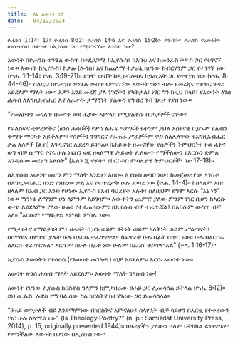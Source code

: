 ```yaml
---
title:  እኔ እውነት ነኝ
date:   04/12/2024
---
```




`ዮሐንስ 1:14፣ 17፤ ዮሐንስ 8፡32፣ ዮሐንስ 14፡6 እና ዮሐንስ 15፡26ን ያንብቡ። ዮሐንስ የእውነትን ፅንሰ-ሀሳብ በቀጥታ ከኢየሱስ ጋር የሚያገናኘው እንዴት ነው?`

እውነት በዮሐንስ ወንጌል ውስጥ በተደጋጋሚ ከኢየሱስ፣ ከአባቱ እና ከመንፈስ ቅዱስ ጋር የተገናኘ ነው። እውነት ከኢየሱስ፣ ከቃሉ (ሎጎስ) እና ከጨለማ ተቃራኒ ከሆነው ከብርሃንም ጋር የተገናኘ ነው (ዮሐ. 1፡1-14፣ ዮሐ. 3፡19-21)። ደግሞ ውሸት ከዲያብሎስና ከኃጢአት ጋር የተያያዘ ነው (ዮሐ. 8፡44-46)። ስለዚህ በዮሐንስ ወንጌል ውስጥ የምናገኘው እውነት ዝም ብሎ የመረጃና የቁጥር ጉዳይ አይደለም ማለት ነው። አዎን እንደ መረጃ ያሉ ነገሮችን ያካትታል፣ ነገር ግን ከዚህ በላይ፣ የእውነት ፅንሰ ሐሳብ ለእግዚአብሔር እና ለፈቃዱ ታማኝነት ያለውን የግብረ ገብ ገጽታ የያዘ ነው።

“የመለኮትን መገለጥ በመሻት ወደ ሕያው አምላክ የሚያለቅሱ በርካታዎች ናቸው።

የፍልስፍና ቲዎሪዎችና (ፅንሰ ሐሳቦች) የሥነ ፅሑፍ ዓምዶች የቱንም ያህል አስደናቂ ቢሆኑም የልብን ጥማት ማርካት አይችሉም። የሰዎችን ንግግርና የፈጠራ ሥራዎችም ዋጋ ስለሌላቸው የእግዚአብሔር ቃል ለሰዎች (ልብ) እንዲናገር ሊደረግ ይገባል። በሕይወት ዘመናቸው የሰዎችን ትምህርት፣ ትውፊትና ወግ ብቻ ሲማሩ የኖሩ ሁሉ ነፍስን ወደ ዘላለማዊ ሕይወት ሊለውጥ የሚችለውን የእርሱን ድምጽ እንዲሰሙ መደረግ አለበት” (ኤለን ጂ ዋይት፣ የክርስቶስ ምሳሌያዊ ትምህርቶች፣ ገጽ 17-18)።

ለኢየሱስ እውነት መሆን ምን ማለት እንደሆነ አስቡ። ኢየሱስ ሎጎስ ነው፣ ከመጀመሪያው አንስቶ በእግዚአብሔር ዘንድ የነበረው ቃል እና የፍጥረታት ሁሉ ፈጣሪ ነው (ዮሐ. 1፡1-4)። ከዘላለም እስከ ዘላለም ከአብ ጋር አንድ የሆነው ኢየሱስ የአብ ባህሪያት አሉት፣ ስለዚህም ደግሞ እርሱ “እኔ ነኝ” ነው። ማንነቱ ለማንም ሆነ ለምንም አይገዛም። እውቀትን ጨምሮ ያለው ምንም ነገር ቢሆን ከእርሱ ውጭ አይደለም። ያለው ሁሉ፣ የተፈጠረውም፣ በኢየሱስ ብቻ ተፈጥሯል፤ በእርሱም ውስጥ ብቻ አለ። “እርሱም የማይታይ አምላክ ምሳሌ ነው።

የሚታዩትና የማይታዩትም፥ ዙፋናት ቢሆኑ ወይም ጌትነት ወይም አለቅነት ወይም ሥልጣናት፥ በሰማይና በምድር ያሉት ሁሉ በእርሱ ተፈጥረዋልና ከፍጥረት ሁሉ በፊት በኵር ነው። ሁሉ በእርሱና ለእርሱ ተፈጥሮአል። እርሱም ከሁሉ በፊት ነው ሁሉም በእርሱ ተጋጥሞአል” (ቆላ. 1:16-17)።

ኢየሱስ እውነትን የተላበሰ (የእውነት መገለጫ) ብቻ አይደለም። እርሱ እውነት ነው።

እውነት ጽንሰ ሐሳብ ማለት አይደለም። እውነት ማለት ግለሰብ ነው!

እውነት የሆነው ኢየሱስ ክርስቶስ ዓለምን ከምታበራው ፀሐይ ጋር ሊመሳሰል ይችላል (ዮሐ. 8፡12)። ይህ ሲ.ኤስ. ሉዊስ የሚባል ሰው ስለ ክርስትና ከተናገረው ጋር ይመሳሰላል።

“ፀሐይ ወጥታለች ብዬ እንደማምነው በክርስትና አምናለሁ፤ ስላየኋት ብቻ ሳይሆን በእርሷ የተቀረውን ነገር ሁሉ ስለማይ ነው” (Is Theology Poetry?” (n. p.: Samizdat University Press, 2014), p. 15, originally presented 1944)። በዙሪያችን ያለውን ዓለም በትክክል ልንተረጉም የምንችለው እውነት በሆነው በኢየሱስ ነው።
